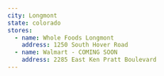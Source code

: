 ```yaml
---
city: Longmont
state: colorado
stores:
  - name: Whole Foods Longmont
    address: 1250 South Hover Road
  - name: Walmart - COMING SOON
    address: 2285 East Ken Pratt Boulevard
---
```

